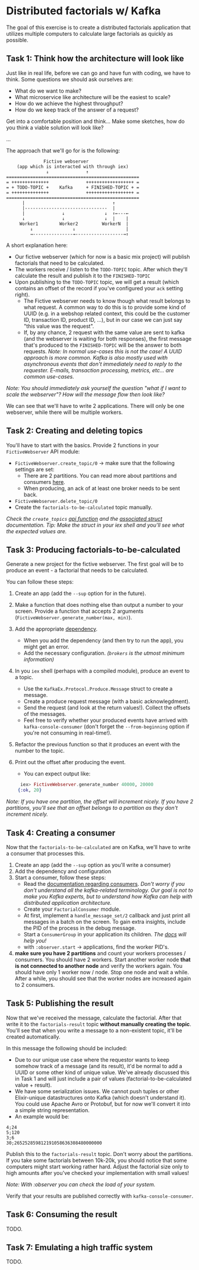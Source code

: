 # Distributed factorials w/ Kafka

The goal of this exercise is to create a distributed factorials application that utilizes multiple computers to calculate large factorials as quickly as possible.

## Task 1: Think how the architecture will look like

Just like in real life, before we can go and have fun with coding, we have to think. Some questions we should ask ourselves are:

* What do we want to make?
* What microservice like architecture will be the easiest to scale?
* How do we achieve the highest throughput?
* How do we keep track of the answer of a request?

Get into a comfortable position and think... Make some sketches, how do you think a viable solution will look like?

...

The approach that we'll go for is the following:

```text
              Fictive webserver
    (app which is interacted with through iex)
               ↓              ↑
==================================================
= ++++++++++++++              ++++++++++++++++++ =
= + TODO-TOPIC +    Kafka     + FINISHED-TOPIC + =
= ++++++++++++++              ++++++++++++++++++ =
==================================================
      |                                 ↑
      |-------------------------------  |
      |              ↓               ↓  ↑←---←
      ↓              ↓               ↓  |    |
     Worker1        Worker2         WorkerN  |
         ↓               ↓                   |
         →---------------→------------------→↑
```

A short explanation here:

* Our fictive webserver (which for now is a basic mix project) will publish factorials that need to be calculated.
* The workers receive / listen to the `TODO-TOPIC` topic. After which they'll calculate the result and publish it to the `FINISHED-TOPIC`
* Upon publishing to the `TODO-TOPIC` topic, we will get a result (which contains an offset of the record if you've configured your `ack` setting right). 
  * The Fictive webserver needs to know though what result belongs to what request. A common way to do this is to provide some kind of UUID (e.g. in a webshop related context, this could be the customer ID, transaction ID, product ID, ...), but in our case we can just say "this value was the request".
  * If, by any chance, 2 request with the same value are sent to kafka (and the webserver is waiting for both responses), the first message that's produced to the `FINISHED-TOPIC` will be the answer to both requests. _Note: In normal use-cases this is not the case! A UUID approach is more common. Kafka is also mostly used with asynchronous events that don't immediately need to reply to the requester. E-mails, transaction processing, metrics, etc... are common use-cases._

_Note: You should immediately ask yourself the question "what if I want to scale the webserver"? How will the message flow then look like?_

We can see that we'll have to write 2 applications. There will only be one webserver, while there will be multiple workers.

## Task 2: Creating and deleting topics

You'll have to start with the basics. Provide 2 functions in your `FictiveWebserver` API module:

* `FictiveWebserver.create_topic/0` -> make sure that the following settings are set:
  * There are 2 partitions. You can read more about partitions and consumers [here](TODO).
  * When producing, an ack of at least one broker needs to be sent back.
* `FictiveWebserver.delete_topic/0`
* Create the `factorials-to-be-calculated` topic manually.

_Check the `create_topics` [api function](https://hexdocs.pm/kafka_ex/KafkaEx.html#create_topics/2) and the [associated struct](https://hexdocs.pm/kafka_ex/KafkaEx.Protocol.CreateTopics.html) documentation. Tip: Make the struct in your iex shell and you'll see what the expected values are._

## Task 3: Producing factorials-to-be-calculated

Generate a new project for the fictive webserver. The first goal will be to produce an event - a factorial that needs to be calculated.

You can follow these steps:

1. Create an app (add the `--sup` option for in the future).
2. Make a function that does nothing else than output a number to your screen. Provide a function that accepts 2 arguments (`FictiveWebserver.generate_number(max, min)`).
3. Add the appropriate [dependency](https://hex.pm/packages/kafka_ex).
   * When you add the dependency (and then try to run the app), you might get an error.
   * Add the necessary configuration. _(`brokers` is the utmost minimum information)_
4. In you `iex` shell (perhaps with a compiled module), produce an event to a topic.
   * Use the `KafkaEx.Protocol.Produce.Message` struct to create a message.
   * Create a produce request message (with a basic acknowlegdment).
   * Send the request (and look at the return values!). Collect the offsets of the messages.
   * Feel free to verify whether your produced events have arrived with `kafka-console-consumer` (don't forget the `--from-beginning` option if you're not consuming in real-time!).
5. Refactor the previous function so that it produces an event with the number to the topic.
6. Print out the offset after producing the event.
   * You can expect output like:

   ```elixir
     iex> FictiveWebserver.generate_number 40000, 20000
    {:ok, 20}
   ```

_Note: If you have one partition, the offset will increment nicely. If you have 2 partitions, you'll see that an offset belongs to a partition as they don't increment nicely._

## Task 4: Creating a consumer

Now that the `factorials-to-be-calculated` are on Kafka, we'll have to write a consumer that processes this.

1. Create an app (add the `--sup` option as you'll write a consumer)
2. Add the dependency and configuration
3. Start a consumer, follow these steps:
   * Read the [documentation regarding consumers](https://hexdocs.pm/kafka_ex/KafkaEx.GenConsumer.html).
   _Don't worry if you don't understand all the kafka-related terminology. Our goal is not to make you Kafka experts, but to understand how Kafka can help with distributed application architecture._
   * Create your `FactorialConsumer` module.
   * At first, implement a `handle_message_set/2` callback and just print all messages in a batch on the screen. To gain extra insights, include the PID of the process in the debug message.
   * Start a `ConsumerGroup` in your application its children. _The [docs](https://hexdocs.pm/kafka_ex/KafkaEx.ConsumerGroup.html) will help you!_
   * with `:observer.start` -> applications, find the worker PID's.
4. **make sure you have 2 partitions** and count your workers processes / consumers. You should have 2 workers. Start another worker node **that is not connected to another node** and verify the workers again. You should have only 1 worker now / node. Stop one node and wait a while. After a while, you should see that the worker nodes are increased again to 2 consumers.

## Task 5: Publishing the result

Now that we've received the message, calculate the factorial. After that write it to the `factorials-result` topic **without manually creating the topic**. You'll see that when you write a message to a non-existent topic, it'll be created automatically.

In this message the following should be included:

* Due to our unique use case where the requestor wants to keep somehow track of a message (and its result), it'd be normal to add a UUID or some other kind of unique value. We've already discussed this in Task 1 and will just include a pair of values (factorial-to-be-calculated value + result).
* We have some serialization issues. We cannot push tuples or other Elixir-unique datastructures onto Kafka (which doesn't understand it). You could use Apache Avro or Protobuf, but for now we'll convert it into a simple string representation.
* An example would be:

```text
4;24
5;120
3;6
30;265252859812191058636308480000000
```

Publish this to the `factorials-result` topic. Don't worry about the partitions. If you take some factorials between 10k-20k, you should notice that some computers might start working rather hard. Adjust the factorial size only to high amounts after you've checked your implementation with small values!

_Note: With :observer you can check the load of your system._

Verify that your results are published correctly with `kafka-console-consumer`.

## Task 6: Consuming the result

TODO.

## Task 7: Emulating a high traffic system

TODO.
